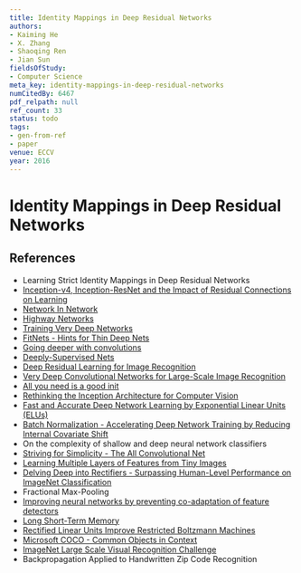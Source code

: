 ```yaml
---
title: Identity Mappings in Deep Residual Networks
authors:
- Kaiming He
- X. Zhang
- Shaoqing Ren
- Jian Sun
fieldsOfStudy:
- Computer Science
meta_key: identity-mappings-in-deep-residual-networks
numCitedBy: 6467
pdf_relpath: null
ref_count: 33
status: todo
tags:
- gen-from-ref
- paper
venue: ECCV
year: 2016
---
```


# Identity Mappings in Deep Residual Networks

## References

- Learning Strict Identity Mappings in Deep Residual Networks
- [Inception-v4, Inception-ResNet and the Impact of Residual Connections on Learning](./inception-v4-inception-resnet-and-the-impact-of-residual-connections-on-learning.md)
- [Network In Network](./network-in-network.md)
- [Highway Networks](./highway-networks.md)
- [Training Very Deep Networks](./training-very-deep-networks.md)
- [FitNets - Hints for Thin Deep Nets](./fitnets-hints-for-thin-deep-nets.md)
- [Going deeper with convolutions](./going-deeper-with-convolutions.md)
- [Deeply-Supervised Nets](./deeply-supervised-nets.md)
- [Deep Residual Learning for Image Recognition](./deep-residual-learning-for-image-recognition.md)
- [Very Deep Convolutional Networks for Large-Scale Image Recognition](./very-deep-convolutional-networks-for-large-scale-image-recognition.md)
- [All you need is a good init](./all-you-need-is-a-good-init.md)
- [Rethinking the Inception Architecture for Computer Vision](./rethinking-the-inception-architecture-for-computer-vision.md)
- [Fast and Accurate Deep Network Learning by Exponential Linear Units (ELUs)](./fast-and-accurate-deep-network-learning-by-exponential-linear-units-elus.md)
- [Batch Normalization - Accelerating Deep Network Training by Reducing Internal Covariate Shift](./batch-normalization-accelerating-deep-network-training-by-reducing-internal-covariate-shift.md)
- On the complexity of shallow and deep neural network classifiers
- [Striving for Simplicity - The All Convolutional Net](./striving-for-simplicity-the-all-convolutional-net.md)
- [Learning Multiple Layers of Features from Tiny Images](./learning-multiple-layers-of-features-from-tiny-images.md)
- [Delving Deep into Rectifiers - Surpassing Human-Level Performance on ImageNet Classification](./delving-deep-into-rectifiers-surpassing-human-level-performance-on-imagenet-classification.md)
- Fractional Max-Pooling
- [Improving neural networks by preventing co-adaptation of feature detectors](./improving-neural-networks-by-preventing-co-adaptation-of-feature-detectors.md)
- [Long Short-Term Memory](./long-short-term-memory.md)
- [Rectified Linear Units Improve Restricted Boltzmann Machines](./rectified-linear-units-improve-restricted-boltzmann-machines.md)
- [Microsoft COCO - Common Objects in Context](./microsoft-coco-common-objects-in-context.md)
- [ImageNet Large Scale Visual Recognition Challenge](./imagenet-large-scale-visual-recognition-challenge.md)
- Backpropagation Applied to Handwritten Zip Code Recognition
